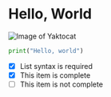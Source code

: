 # Hello, World
![Image of Yaktocat](https://octodex.github.com/images/yaktocat.png)
``` python
print("Hello, world")
```
- [x] List syntax is required
- [x] This item is complete
- [ ] This item is not complete
